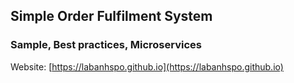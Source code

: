 ## Simple Order Fulfilment System
### Sample, Best practices, Microservices

Website: 
[https://labanhspo.github.io](https://labanhspo.github.io)
